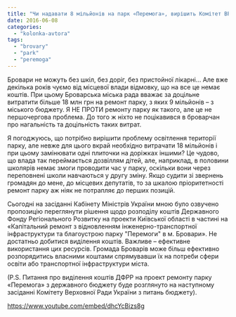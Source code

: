 ```yaml
---
title: "Чи надавати 8 мільйонів на парк «Перемога», вирішить Комітет ВРУ з питань бюджету"
date: 2016-06-08
categories: 
  - "kolonka-avtora"
tags: 
  - "brovary"
  - "park"
  - "peremoga"
---
```


Бровари не можуть без шкіл, без доріг, без пристойної лікарні… Але вже декілька років чуємо від місцевої влади відмовку, що на все це немає коштів. При цьому Броварська міська рада вважає за доцільне витратити більше 18 млн грн на ремонт парку, з яких 9 мільйонів – з міського бюджету. Я НЕ ПРОТИ ремонту парку як такого, але це не першочергова проблема. До того ж ніхто не поцікавився в броварчан про нагальність та доцільність таких витрат.

Я погоджуюсь, що потрібно вирішити проблему освітлення території парку, але невже для цього вкрай необхідно витрачати 18 мільйонів і при цьому замінювати одні плиточки на доріжках іншими? Це чудово, що влада так переймається дозвіллям дітей, але, наприклад, в половини школярів немає змоги проводити час у парку, оскільки вони через переповнені школи навчаються у другу зміну. Якщо судити зі звернень громадян до мене, до місцевих депутатів, то за шкалою пріоритетності ремонт парку аж ніяк не потрапляє до перших позицій.

Сьогодні на засіданні Кабінету Міністрів України мною було озвучено пропозицію переглянути рішення щодо розподілу коштів Державного Фонду Регіонального Розвитку на проекти Київської області в частині на «Капітальний ремонт з відновленням інженерно-транспортної інфраструктури та благоустрою парку "Перемоги" в м. Бровари». Не достатньо добитися виділення коштів. Важливе – ефективне використання цих ресурсів. Громада Броварів може більш ефективно розпорядитись власними коштами спрямувавши їх на потреби сфери освіти або транспортної інфраструктури міста.

(P.S. Питання про виділення коштів ДФРР на проект ремонту парку «Перемога» з державного бюджету буде розглянуто на наступному засіданні Комітету Верховної Ради України з питань бюджету).

https://www.youtube.com/embed/dhcYcBizs8g
